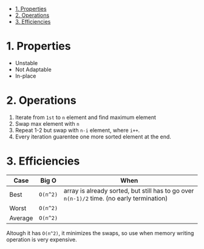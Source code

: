 <!-- TOC -->

- [1. Properties](#1-properties)
- [2. Operations](#2-operations)
- [3. Efficiencies](#3-efficiencies)

<!-- /TOC -->
# 1. Properties
* Unstable
* Not Adaptable
* In-place

# 2. Operations
1. Iterate from `1st` to `n` element and find maximum element
2. Swap max element with `n`
3. Repeat 1-2 but swap with `n-i` element, where `i++`.
4. Every iteration guarentee one more sorted element at the end. 

# 3. Efficiencies
|Case|Big O|When|
|---|---|---|
|Best|`O(n^2)`|array is already sorted, but still has to go over `n(n-1)/2` time. (no early termination)|
|Worst|`O(n^2)`||
|Average|`O(n^2)`||

Altough it has `O(n^2)`, it minimizes the swaps, so use when memory writing operation is very expensive. 
